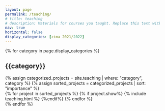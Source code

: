 ```yaml
---
layout: page
permalink: /teaching/
# title: teaching
# description: Materials for courses you taught. Replace this text with your description.
nav: true
horizontal: false
display_categories: [zima 2021/2022]
---
```


<!-- For now, this page is assumed to be a static description of your courses. You can convert it to a collection similar to `_projects/` so that you can have a dedicated page for each course.

Organize your courses by years, topics, or universities, however you like! -->

<div class="projects">
 {% for category in page.display_categories %}
      <h2 class="category">{{category}}</h2>
      {% assign categorized_projects = site.teaching | where: "category", category %}
      {% assign sorted_projects = categorized_projects | sort: "importance" %}
      <!-- Generate cards for each project -->
        <div class="container">
          <div class="row row-cols-1">
          {% for project in sorted_projects %}
            {% if project.show%}
                {% include teaching.html %}
            {%endif%}
          {% endfor %}
          </div>
        </div>
    {% endfor %}
</div>